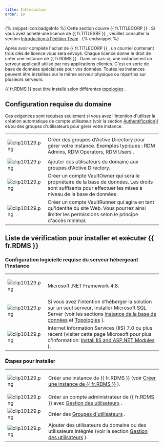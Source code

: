 ```yaml
---
title: Introduction
order: 10
---
```

{% snippet icon.badgeInfo %} 
Cette section couvre {{ fr.TITLECORP }} . Si vous avez acheté une licence de {{ fr.TITLESBE }} , veuillez consulter la section [Introduction à l&apos;édition Team](/fr/server/getting-started/team-edition/) . 
{% endsnippet %}
 
Après avoir complété l&apos;achat de {{ fr.TITLECORP }} , un courriel contenant trois clés de licence vous sera envoyé. Chaque licence donne le droit de créer une instance de {{ fr.RDMS }} . Dans ce cas-ci, une instance est un serveur applicatif utilisé par nos applications clientes. C&apos;est en sorte de base de données spécialisée pour vos données. Toutes les instances peuvent être installées sur le même serveur physique ou réparties sur plusieurs serveurs.  

{{ fr.RDMS }} peut être installé selon différentes [topologies](/fr/server/overview/topologies/) .  

## Configuration requise du domaine 

Ces exigences sont requises seulement si vous avez l&apos;intention d&apos;utiliser la création automatique de compte utilisateur (voir la section [Authentification)](/fr/server/web-interface/administration/configuration/server-settings/general/authentication/)) et/ou des groupes d&apos;utilisateurs pour gérer votre instance.  

<table>
	<tr>
		<td>

![clip10129.png](/img/fr/server/clip10129.png) 
		</td>
		<td>
Créer des groupes d&apos;Active Directory pour gérer votre instance. Exemples typiques : RDM Admins, RDM Operators, RDM Users . 
		</td>
	</tr>
	<tr>
		<td>
![clip10129.png](/img/fr/server/clip10129.png) 
		</td>
		<td>
Ajouter des utilisateurs du domaine aux groupes d&apos;Active Directory. 
		</td>
	</tr>
	<tr>
		<td>
![clip10129.png](/img/fr/server/clip10129.png) 
		</td>
		<td>
Créer un compte VaultOwner qui sera le propriétaire de la base de données. Les droits sont suffisants pour effectuer les mises à niveau de la base de données. 
		</td>
	</tr>
	<tr>
		<td>
![clip10129.png](/img/fr/server/clip10129.png) 
		</td>
		<td>
Créer un compte VaultRunner qui agira en tant qu&apos;identité du site Web. Vous pourrez ainsi limiter les permissions selon le principe d&apos;accès minimal. 
		</td>
	</tr>
</table>

## Liste de vérification pour installer et exécuter {{ fr.RDMS }} 

### Configuration logicielle requise du serveur hébergeant l&apos;instance 

<table>
	<tr>
		<td>

![clip10129.png](/img/fr/server/clip10129.png) 
		</td>
		<td>
Microsoft .NET Framework 4.8. 
		</td>
	</tr>
	<tr>
		<td>
![clip10129.png](/img/fr/server/clip10129.png) 
		</td>
		<td>
Si vous avez l&apos;intention d&apos;héberger la solution sur un seul serveur, installer Microsoft SQL Server (voir les sections [Instance de la base de données](/fr/server/installation/database-instance/) et [Topologies](/fr/server/overview/topologies/) ). 
		</td>
	</tr>
	<tr>
		<td>
![clip10129.png](/img/fr/server/clip10129.png) 
		</td>
		<td>
Internet Information Services (IIS) 7.0 ou plus récent (visiter cette page Microsoft pour plus d&apos;information: [Install IIS and ASP.NET Modules](https://docs.microsoft.com/en-us/iis/application-frameworks/scenario-build-an-aspnet-website-on-iis/configuring-step-1-install-iis-and-asp-net-modules) ). 
		</td>
	</tr>
</table>

### Étapes pour installer 

<table>
	<tr>
		<td>

![clip10129.png](/img/fr/server/clip10129.png) 
		</td>
		<td>
Créer une instance de {{ fr.RDMS }} (voir [Créer une instance de {{ fr.RDMS }}](/server/installation/create-server-instance/) ). 
		</td>
	</tr>
	<tr>
		<td>
![clip10129.png](/img/fr/server/clip10129.png) 
		</td>
		<td>
Créer un compte administrateur de {{ fr.RDMS }} avec [Gestion des utilisateurs](/fr/server/web-interface/administration/security-management/users/) . 
		</td>
	</tr>
	<tr>
		<td>
![clip10129.png](/img/fr/server/clip10129.png) 
		</td>
		<td>
Créer des [Groupes d&apos;utilisateurs](/fr/server/web-interface/administration/security-management/user-groups/) . 
		</td>
	</tr>
	<tr>
		<td>
![clip10129.png](/img/fr/server/clip10129.png) 
		</td>
		<td>
Ajouter des utilisateurs du domaine ou des utilisateurs intégrés (voir la section [Gestion des utilisateurs](/fr/server/web-interface/administration/security-management/users/) ). 
		</td>
	</tr>
</table>



